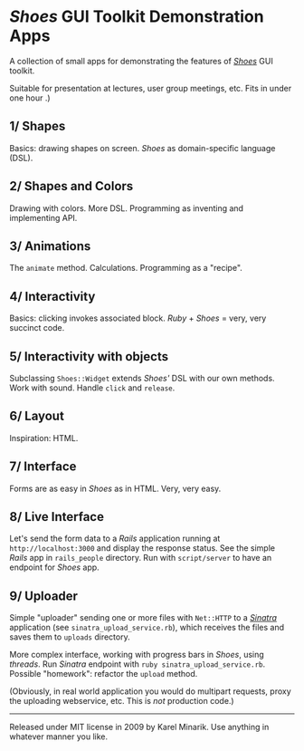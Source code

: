 _Shoes_ GUI Toolkit Demonstration Apps
======================================

A collection of small apps for demonstrating the features of [_Shoes_][shoes] GUI toolkit.

Suitable for presentation at lectures, user group meetings, etc. Fits in under one hour .)

1/ Shapes
---------

Basics: drawing shapes on screen. _Shoes_ as domain-specific language (DSL).


2/ Shapes and Colors
--------------------

Drawing with colors. More DSL. Programming as inventing and implementing API.


3/ Animations
-------------

The `animate` method. Calculations. Programming as a "recipe".


4/ Interactivity
----------------

Basics: clicking invokes associated block. _Ruby_ + _Shoes_ = very, very succinct code.


5/ Interactivity with objects
-----------------------------

Subclassing `Shoes::Widget` extends _Shoes'_ DSL with our own methods. Work with sound. Handle `click` and `release`.


6/ Layout
---------

Inspiration: HTML.


7/ Interface
------------

Forms are as easy in _Shoes_ as in HTML. Very, very easy.


8/ Live Interface
-----------------

Let's send the form data to a _Rails_ application running at `http://localhost:3000` and display the response status. See the simple _Rails_ app in `rails_people` directory. Run with `script/server` to have an endpoint for _Shoes_ app.


9/ Uploader
-----------

Simple "uploader" sending one or more files with `Net::HTTP` to a [_Sinatra_][sinatra] application (see `sinatra_upload_service.rb`), which receives the files and saves them to `uploads` directory.

More complex interface, working with progress bars in _Shoes_, using _threads_. Run _Sinatra_ endpoint with `ruby sinatra_upload_service.rb`. Possible "homework": refactor the `upload` method.

(Obviously, in real world application you would do multipart requests, proxy the uploading webservice, etc. This is _not_ production code.)


---

Released under MIT license in 2009 by Karel Minarik. Use anything in whatever manner you like.


[shoes]:          http://www.shoooes.net
[sinatra]:        http://sinatra.rubyforge.org/